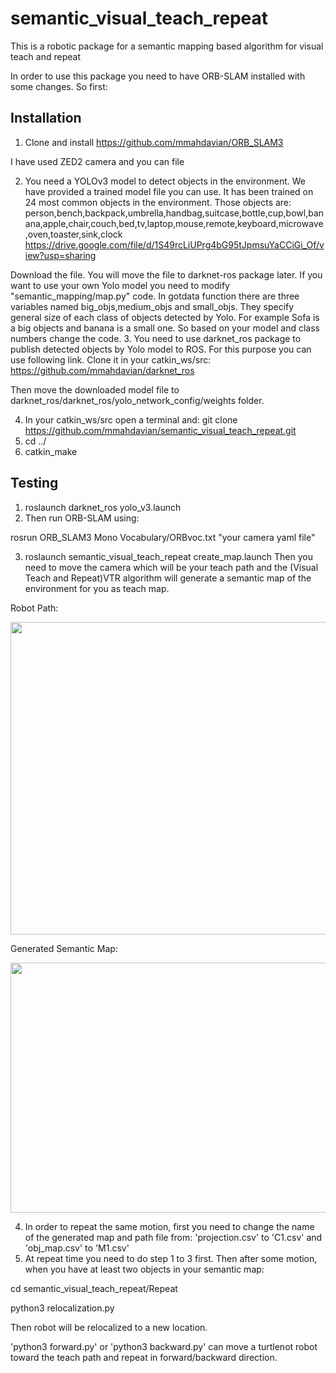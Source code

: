 # semantic_visual_teach_repeat
This is a robotic package for a semantic mapping based algorithm for visual teach and repeat

In order to use this package you need to have ORB-SLAM installed with some changes. So first:

## Installation

1. Clone and install https://github.com/mmahdavian/ORB_SLAM3

I have used ZED2 camera and you can file 

2. You need a YOLOv3 model to detect objects in the environment. We have provided a trained model file you can use. It has been trained on 24 most common objects in the environment. Those objects are: person,bench,backpack,umbrella,handbag,suitcase,bottle,cup,bowl,banana,apple,chair,couch,bed,tv,laptop,mouse,remote,keyboard,microwave,oven,toaster,sink,clock
https://drive.google.com/file/d/1S49rcLiUPrg4bG95tJpmsuYaCCiGi_Of/view?usp=sharing

 Download the file. You will move the file to darknet-ros package later. If you want to use your own Yolo model you need to modify "semantic_mapping/map.py" code. In gotdata function there are three variables named big_objs,medium_objs and small_objs. They specify general size of each class of objects detected by Yolo. For example Sofa is a big objects and banana is a small one. So based on your model and class numbers change the code.
3. You need to use darknet_ros package to publish detected objects by Yolo model to ROS. For this purpose you can use following link. Clone it in your catkin_ws/src:
https://github.com/mmahdavian/darknet_ros

Then move the downloaded model file to darknet_ros/darknet_ros/yolo_network_config/weights folder.

4. In your catkin_ws/src open a terminal and: git clone https://github.com/mmahdavian/semantic_visual_teach_repeat.git
5. cd ../
6. catkin_make

## Testing

1. roslaunch darknet_ros yolo_v3.launch
2. Then run ORB-SLAM using:

rosrun ORB_SLAM3 Mono Vocabulary/ORBvoc.txt "your camera yaml file"

3. roslaunch semantic_visual_teach_repeat create_map.launch
Then you need to move the camera which will be your teach path and the (Visual Teach and Repeat)VTR algorithm will generate a semantic map of the environment for you as teach map.

Robot Path:

 <img src="https://user-images.githubusercontent.com/65621717/128658273-ac4e7831-72a4-4453-a9cf-dff4f7153ab0.jpg" width="700" height="500">

Generated Semantic Map:

 <img src="https://user-images.githubusercontent.com/65621717/128658289-673ac3b3-e8f9-4334-9599-c0c830390878.png" width="600" height="400">


4. In order to repeat the same motion, first you need to change the name of the generated map and path file from:
'projection.csv' to 'C1.csv' and 'obj_map.csv' to 'M1.csv'
5. At repeat time you need to do step 1 to 3 first. Then after some motion, when you have at least two objects in your semantic map:

cd semantic_visual_teach_repeat/Repeat

python3 relocalization.py

Then robot will be relocalized to a new location.

'python3 forward.py' or 'python3 backward.py' can move a turtlenot robot toward the teach path and repeat in forward/backward direction.

